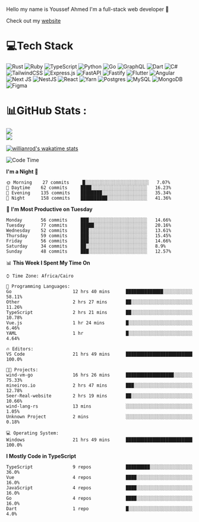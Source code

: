 Hello my name is Youssef Ahmed I'm a full-stack web developer 👋

Check out my [website](https://youssefahmed.vercel.app)
 
# 💻Tech Stack

![Rust](https://img.shields.io/badge/rust-%23000000.svg?style=for-the-badge&logo=rust&logoColor=white) ![Ruby](https://img.shields.io/badge/ruby-%23CC342D.svg?style=for-the-badge&logo=ruby&logoColor=white) ![TypeScript](https://img.shields.io/badge/typescript-%23007ACC.svg?style=for-the-badge&logo=typescript&logoColor=white) ![Python](https://img.shields.io/badge/python-3670A0?style=for-the-badge&logo=python&logoColor=ffdd54) ![Go](https://img.shields.io/badge/go-%2300ADD8.svg?style=for-the-badge&logo=go&logoColor=white) ![GraphQL](https://img.shields.io/badge/-GraphQL-E10098?style=for-the-badge&logo=graphql&logoColor=white) ![Dart](https://img.shields.io/badge/dart-%230175C2.svg?style=for-the-badge&logo=dart&logoColor=white) ![C#](https://img.shields.io/badge/c%23-%23239120.svg?style=for-the-badge&logo=c-sharp&logoColor=white) ![TailwindCSS](https://img.shields.io/badge/tailwindcss-%2338B2AC.svg?style=for-the-badge&logo=tailwind-css&logoColor=white) ![Express.js](https://img.shields.io/badge/express.js-%23404d59.svg?style=for-the-badge&logo=express&logoColor=%2361DAFB) ![FastAPI](https://img.shields.io/badge/FastAPI-005571?style=for-the-badge&logo=fastapi) ![Fastify](https://img.shields.io/badge/fastify-%23000000.svg?style=for-the-badge&logo=fastify&logoColor=white) ![Flutter](https://img.shields.io/badge/Flutter-%2302569B.svg?style=for-the-badge&logo=Flutter&logoColor=white) ![Angular](https://img.shields.io/badge/angular-%23DD0031.svg?style=for-the-badge&logo=angular&logoColor=white) ![Next JS](https://img.shields.io/badge/Next-black?style=for-the-badge&logo=next.js&logoColor=white) ![NestJS](https://img.shields.io/badge/nestjs-%23E0234E.svg?style=for-the-badge&logo=nestjs&logoColor=white) ![React](https://img.shields.io/badge/react-%2320232a.svg?style=for-the-badge&logo=react&logoColor=%2361DAFB) ![Yarn](https://img.shields.io/badge/yarn-%232C8EBB.svg?style=for-the-badge&logo=yarn&logoColor=white) ![Postgres](https://img.shields.io/badge/postgres-%23316192.svg?style=for-the-badge&logo=postgresql&logoColor=white) ![MySQL](https://img.shields.io/badge/mysql-%2300f.svg?style=for-the-badge&logo=mysql&logoColor=white) ![MongoDB](https://img.shields.io/badge/MongoDB-%234ea94b.svg?style=for-the-badge&logo=mongodb&logoColor=white)     ![Figma](https://img.shields.io/badge/figma-%23F24E1E.svg?style=for-the-badge&logo=figma&logoColor=white)

# 📊GitHub Stats :

![](https://github-readme-stats.vercel.app/api?username=joetifa2003&theme=tokyonight&hide_border=false&include_all_commits=false&count_private=false)<br/>
![](https://github-readme-streak-stats.herokuapp.com/?user=joetifa2003&theme=tokyonight&hide_border=false)<br/>

[![willianrod's wakatime stats](https://github-readme-stats.vercel.app/api/wakatime?username=joetifa2003&layout=compact)](https://github.com/anuraghazra/github-readme-stats)
<!--START_SECTION:waka-->
![Code Time](http://img.shields.io/badge/Code%20Time-327%20hrs%2014%20mins-blue)

**I'm a Night 🦉** 

```text
🌞 Morning    27 commits     █░░░░░░░░░░░░░░░░░░░░░░░░   7.07% 
🌆 Daytime    62 commits     ████░░░░░░░░░░░░░░░░░░░░░   16.23% 
🌃 Evening    135 commits    ████████░░░░░░░░░░░░░░░░░   35.34% 
🌙 Night      158 commits    ██████████░░░░░░░░░░░░░░░   41.36%

```
📅 **I'm Most Productive on Tuesday** 

```text
Monday       56 commits     ███░░░░░░░░░░░░░░░░░░░░░░   14.66% 
Tuesday      77 commits     █████░░░░░░░░░░░░░░░░░░░░   20.16% 
Wednesday    52 commits     ███░░░░░░░░░░░░░░░░░░░░░░   13.61% 
Thursday     59 commits     ███░░░░░░░░░░░░░░░░░░░░░░   15.45% 
Friday       56 commits     ███░░░░░░░░░░░░░░░░░░░░░░   14.66% 
Saturday     34 commits     ██░░░░░░░░░░░░░░░░░░░░░░░   8.9% 
Sunday       48 commits     ███░░░░░░░░░░░░░░░░░░░░░░   12.57%

```


📊 **This Week I Spent My Time On** 

```text
⌚︎ Time Zone: Africa/Cairo

💬 Programming Languages: 
Go                       12 hrs 40 mins      ██████████████░░░░░░░░░░░   58.11% 
Other                    2 hrs 27 mins       ██░░░░░░░░░░░░░░░░░░░░░░░   11.26% 
TypeScript               2 hrs 21 mins       ██░░░░░░░░░░░░░░░░░░░░░░░   10.78% 
Vue.js                   1 hr 24 mins        █░░░░░░░░░░░░░░░░░░░░░░░░   6.46% 
YAML                     1 hr                █░░░░░░░░░░░░░░░░░░░░░░░░   4.64%

🔥 Editors: 
VS Code                  21 hrs 49 mins      █████████████████████████   100.0%

🐱‍💻 Projects: 
wind-vm-go               16 hrs 26 mins      ██████████████████░░░░░░░   75.33% 
mineiros.io              2 hrs 47 mins       ███░░░░░░░░░░░░░░░░░░░░░░   12.78% 
Seer-Real-website        2 hrs 19 mins       ██░░░░░░░░░░░░░░░░░░░░░░░   10.66% 
wind-lang-rs             13 mins             ░░░░░░░░░░░░░░░░░░░░░░░░░   1.05% 
Unknown Project          2 mins              ░░░░░░░░░░░░░░░░░░░░░░░░░   0.18%

💻 Operating System: 
Windows                  21 hrs 49 mins      █████████████████████████   100.0%

```

**I Mostly Code in TypeScript** 

```text
TypeScript               9 repos             █████████░░░░░░░░░░░░░░░░   36.0% 
Vue                      4 repos             ████░░░░░░░░░░░░░░░░░░░░░   16.0% 
JavaScript               4 repos             ████░░░░░░░░░░░░░░░░░░░░░   16.0% 
Go                       4 repos             ████░░░░░░░░░░░░░░░░░░░░░   16.0% 
Dart                     1 repo              █░░░░░░░░░░░░░░░░░░░░░░░░   4.0%

```



<!--END_SECTION:waka-->

